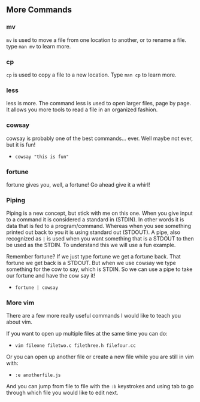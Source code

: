 ## More Commands
### mv

`mv` is used to move a file from one location to another, or to rename a file. type `man mv`
to learn more.

### cp

`cp` is used to copy a file to a new location. Type `man cp` to learn more.

### less

less is more. The command less is used to open larger files, page by page. It allows you more tools to read a file in an organized fashion.

### cowsay

cowsay is probably one of the best commands... ever. Well maybe not ever, but it is fun!

- `cowsay "this is fun"`

### fortune

fortune gives you, well, a fortune! Go ahead give it a whirl!

### Piping

Piping is a new concept, but stick with me on this one. When you give input to a command it is considered a standard in (STDIN). In other words it is data that is fed to a program/command. Whereas when you see something printed out back to you it is using standard out (STDOUT). A pipe, also recognized as `|` is used when you want something that is a STDOUT to then be used as the STDIN. To understand this we will use a fun example.

Remember fortune? If we just type fortune we get a fortune back. That fortune we get back is a STDOUT. But when we use cowsay we type something for the cow to say, which is STDIN. So we can use a pipe to take our fortune and have the cow say it!

- `fortune | cowsay`

### More vim

There are a few more really useful commands I would like to teach you about vim.

If you want to open up multiple files at the same time you can do:

- `vim fileone filetwo.c filethree.h filefour.cc`

Or you can open up another file or create a new file while you are still in vim with:

- `:e anotherfile.js`

And you can jump from file to file with the `:b` keystrokes and using tab to go through which file you would like to edit next.



